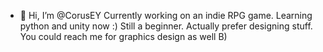 - 👋 Hi, I’m @CorusEY
Currently working on an indie RPG game.
Learning python and unity now :) Still a beginner.
Actually prefer designing stuff. You could reach me for graphics design as well B)

<!---
CorusEY/CorusEY is a ✨ special ✨ repository because its `README.md` (this file) appears on your GitHub profile.
You can click the Preview link to take a look at your changes.
--->
